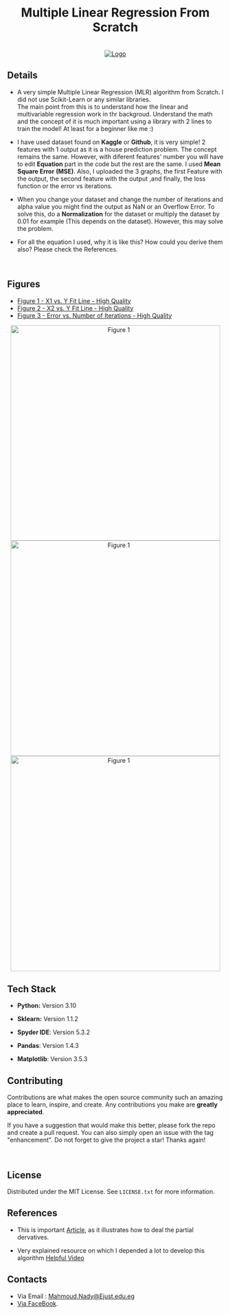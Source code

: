 <h1 align="center">Multiple Linear Regression From Scratch</h1>


<br/>
<div align="center">
  <a href="https://i.imgur.com/tDee6dv.png">
    <img src="https://i.imgur.com/tDee6dv.png" alt="Logo" >
  </a>

<br/>
</div>

## Details

* A very simple Multiple Linear Regression (MLR) algorithm from Scratch. I did not use Scikit-Learn or any similar libraries. <br/> The main point from this is to understand how the linear and multivariable regression work in thr backgroud. Understand the math and the concept of it is much important using a library with 2 lines to train the model! At least for a beginner like me :) 

* I have used dataset found on __Kaggle__ or __Github__, it is very simple! 2 features with 1 output as it is a house prediction problem. The concept remains the same. However, with diferent features' number you will have to edit __Equation__ part in the code but the rest are the same. I used __Mean Square Error__ __(MSE)__. Also,  I uploaded the 3 graphs, the first Feature with the output, the second feature with the output ,and finally, the loss function or the error vs iterations.

* When you change your dataset and change the number of iterations and alpha value you might find the output as NaN or an Overflow Error. To solve this, do a __Normalization__ for the dataset or multiply the dataset by 0.01 for example (This depends on the dataset). However, this may solve the problem.

* For all the equation I used, why it is like this? How could you derive them also? Please check the References.

<br/>

## Figures
* [Figure 1 - X1 vs. Y Fit Line - High Quality](https://i.imgur.com/yQJNlTT.png) 
* [Figure 2 - X2 vs. Y Fit Line -  High Quality](https://i.imgur.com/xftAjMn.png) 
* [Figure 3 - Error vs. Number of Iterations - High Quality](https://i.imgur.com/yhKwZuq.png) 

 <div align="center">
 
  <a href="https://i.imgur.com/yQJNlTT.png">
    <img src="https://i.imgur.com/yQJNlTT.png" alt="Figure 1" width="488" height="500">
    
  <a href="https://i.imgur.com/xftAjMn.png">
    <img src="https://i.imgur.com/xftAjMn.png" alt="Figure 1" width="488" height="500">
    
  <a href="https://i.imgur.com/yhKwZuq.png">
    <img src="https://i.imgur.com/yhKwZuq.png" alt="Figure 1" width="488" height="500">
  </a>
</div>


## Tech Stack

* **Python:** Version 3.10

* **Sklearn:** Version 1.1.2

* **Spyder IDE**: Version 5.3.2

* **Pandas**: Version 1.4.3

* **Matplotlib**: Version 3.5.3


## Contributing
Contributions are what makes the open source community such an amazing place to learn, inspire, and create. Any contributions you make are **greatly appreciated**.

If you have a suggestion that would make this better, please fork the repo and create a pull request. You can also simply open an issue with the tag "enhancement".
Do not forget to give the project a star! Thanks again!

<br/>

## License

Distributed under the MIT License. See `LICENSE.txt` for more information.


## References

*  This is important [Article](https://www.analyticsvidhya.com/blog/2021/04/gradient-descent-in-linear-regression/), as it illustrates how to deal the partial dervatives.

*  Very explained resource on which I depended a lot to develop this algorithm [Helpful Video](https://www.youtube.com/watch?v=V4H8M_78u80&list=PL6-3IRz2XF5UJE2PbY7UU4SHi7UpV1mXo&index=19)

## Contacts
* Via Email : Mahmoud.Nady@Ejust.edu.eg
* [Via FaceBook]( https://www.facebook.com/MND919/ ).








